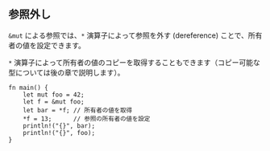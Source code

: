 ## 参照外し

`&mut` による参照では、`*` 演算子によって参照を外す (dereference)
ことで、所有者の値を設定できます。

`*`
演算子によって所有者の値のコピーを取得することもできます（コピー可能な型については後の章で説明します）。

```
fn main() {
    let mut foo = 42;
    let f = &mut foo;
    let bar = *f; // 所有者の値を取得
    *f = 13;      // 参照の所有者の値を設定
    println!("{}", bar);
    println!("{}", foo);
}
```

